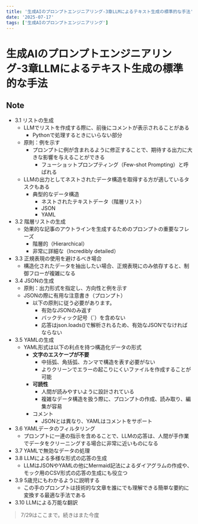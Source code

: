 ```yaml
---
title: '生成AIのプロンプトエンジニアリング-3章LLMによるテキスト生成の標準的な手法'
date: '2025-07-17'
tags: ['生成AIのプロンプトエンジニアリング']
---
```


# 生成AIのプロンプトエンジニアリング-3章LLMによるテキスト生成の標準的な手法

## Note

- 3.1 リストの生成
  - LLMでリストを作成する際に、前後にコメントが表示されることがある
    - Pythonで処理するときにいらない部分
  - 原則：例を示す
    - プロンプトに例が含まれるように修正することで、期待する出力に大きな影響を与えることができる
      - フューショットプロンプティング（Few-shot Prompting）と呼ばれる
  - LLMの出力としてネストされたデータ構造を取得する方が適しているタスクもある
    - 典型的なデータ構造
      - ネストされたテキストデータ（階層リスト）
      - JSON
      - YAML
- 3.2 階層リストの生成
  - 効果的な記事のアウトラインを生成するためのプロンプトの重要なフレーズ
    - 階層的（Hierarchical）
    - 非常に詳細な（Incredibly detailed）
- 3.3 正規表現の使用を避けるべき場合
  - 構造化されたデータを抽出したい場合、正規表現にのみ依存すると、制御フローが複雑になる
- 3.4 JSONの生成
  - 原則：出力形式を指定し、方向性と例を示す
  - JSONの際に有用な注意書き（プロンプト）
    - 以下の原則に従う必要があります。
      - 有効なJSONのみ返す
      - バックティック記号（`）を含めない
      - 応答はjson.loads()で解析されるため、有効なJSONでなければならない
- 3.5 YAMLの生成
  - YAML形式は以下の利点を持つ構造化データの形式
    - **文字のエスケープが不要**
      - 中括弧、角括弧、カンマで構造を表す必要がない
      - よりクリーンでエラーの起こりにくいファイルを作成することが可能
    - **可読性**
      - 人間が読みやすいように設計されている
      - 複雑なデータ構造を扱う際に、プロンプトの作成、読み取り、編集が容易
    - コメント
      - JSONとは異なり、YAMLはコメントをサポート
- 3.6 YAMLデータのフィルタリング
  - プロンプトに一連の指示を含めることで、LLMの応答は、人間が手作業でデータをクリーニングする場合に非常に近いものになる
- 3.7 YAMLで無効なデータの処理
- 3.8 LLMによる多様な形式の応答の生成
  - LLMはJSONやYAMLの他にMermaid記法によるダイアグラムの作成や、モック用のCSV形式の応答の生成にも役立つ
- 3.9 5歳児にもわかるように説明する
  - この手のプロンプトは技術的な文章を誰にでも理解できる簡単な要約に変換する最適な手法である
- 3.10 LLMによる万能な翻訳

> 7/29はここまで。続きはまた今度

